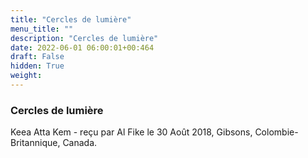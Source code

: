 ```yaml
---
title: "Cercles de lumière"
menu_title: ""
description: "Cercles de lumière"
date: 2022-06-01 06:00:01+00:464
draft: False
hidden: True
weight:
---
```

### Cercles de lumière

Keea Atta Kem - reçu par Al Fike le 30 Août 2018, Gibsons, Colombie-Britannique, Canada.




